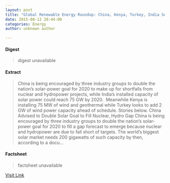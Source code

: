 ```yaml
---
layout: post
title: "Global Renewable Energy Roundup: China, Kenya, Turkey, India Seeking More Renewables"
date: 2015-08-12 20:44:00
categories: Energy
author: unknown author

---
```



#### Digest
>digest unavailable

#### Extract
>China is being encouraged by three industry groups to double the nation’s solar-power goal for 2020 to make up for shortfalls from nuclear and hydropower projects, while India’s installed capacity of solar power could reach 75 GW by 2020.&nbsp; Meanwhile Kenya is installing 75 MW of wind and geothermal while Turkey looks to add 2 GW of wind power capacity ahead of schedule. Stories below. China Advised to Double Solar Goal to Fill Nuclear, Hydro Gap China is being encouraged by three industry groups to double the nation’s solar-power goal for 2020 to fill a gap forecast to emerge because nuclear and hydropower are due to fall short of targets. The world’s biggest solar market needs 200 gigawatts of such capacity by then, according to a docu...

#### Factsheet
>factsheet unavailable

[Visit Link](http://www.renewableenergyworld.com/articles/2015/08/global-renewable-energy-roundup-china-kenya-turkey-india-seeking-more-renewables.html)


